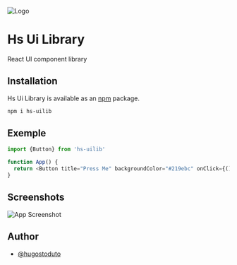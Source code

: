 
![Logo](https://static.wixstatic.com/media/afe1f6_0303a1f40d4f4e659869a39211f3b0d6~mv2.jpg)


# Hs Ui Library

React UI component library

## Installation


Hs Ui Library is available as an [npm](https://www.npmjs.com/package/hs-uilib) package.
```bash
npm i hs-uilib
```
## Exemple

```javascript
import {Button} from 'hs-uilib'

function App() {
  return <Button title="Press Me" backgroundColor="#219ebc" onClick={() => console.log("Action")} />
}
```


## Screenshots

![App Screenshot](https://static.wixstatic.com/media/afe1f6_9e312d5f2f264b85b93346ec239ef99e~mv2.png)


## Author

- [@hugostoduto](https://www.github.com/hugostoduto)


